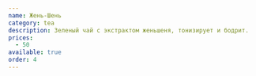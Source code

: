 ```yaml
---
name: Жень-Шень
category: tea
description: Зеленый чай с экстрактом женьшеня, тонизирует и бодрит.
prices:
  - 50
available: true
order: 4
---
```

